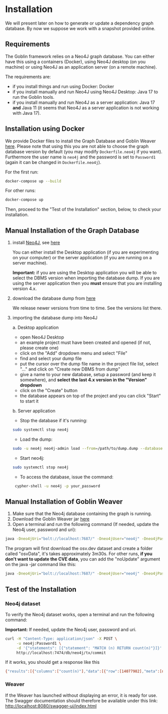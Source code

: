 # Installation

We will present later on how to generate or update a dependency graph database. By now we suppose we work with a snapshot provided online.

## Requirements

The Goblin framework relies on a Neo4J graph database. You can either have this using a containers (Docker), using Neo4J desktop (on you machine) or using Neo4J as an application server (on a remote machine).

The requirements are:

- if you install things and run using Docker: Docker
- if you install manually and run Neo4J using Neo4J Desktop: Java 17 to run the Goblin tools.
- if you install manually and run Neo4J as a server application: Java 17 **and** Java 11 (it seems that Neo4J as a server application is not working with Java 17).

## Installation using Docker

We provide Docker files to install the Graph Database and Goblin Weaver [here](https://github.com/Goblin-Ecosystem/Neo4jWeaverDocker).
Please note that using this you are not able to choose the graph database version by default (you may modify `Dockerfile.neo4j` if you want). Furthermore the user name is `neo4j` and the password is set to `Password1` (again it can be changed in `Dockerfile.neo4j`).

For the first run:

```sh
docker-compose up --build
```

For other runs:

```sh
docker-compose up
```

Then, proceed to the "Test of the Installation" section, below, to check your installation.

## Manual Installation of the Graph Database

1. install [Neo4J](https://neo4j.com/product/neo4j-graph-database/), see [here](https://neo4j.com/docs/operations-manual/4.4/installation/)
   
    You can either install the Desktop application (if you are experimenting on your computer) or the server application (if you are running on a server machine).

    **Important:** if you are using the Desktop application you will be able to select the DBMS version when importing the database dump. If you are using the server application then you **must** ensure that you are installing version 4.x.

2. download the database dump from [here](https://doi.org/10.5281/zenodo.11104819)

   We release newer versions from time to time. See the versions list there.

3. importing the database dump into Neo4J

    a. Desktop application

    - open Neo4J Desktop
    - an example project must have been created and opened (if not, please create one)
    - click on the "Add" dropdown menu and select "File"
    - find and select your dump file
    - put the cursor over the dump file name in the project file list, select "..." and click on "Create new DBMS from dump"
    - give a name to your new database, setup a password (and keep it somewhere), and **select the last 4.x version in the "Version" dropdown**
    - click on the "Create" button
    - the database appears on top of the project and you can click "Start" to start it
    
    b. Server application

    - Stop the database if it's running:
     ```sh
     sudo systemctl stop neo4j
     ```
    - Load the dump:
     ```sh
     sudo -u neo4j neo4j-admin load --from=/path/to/dump.dump --database=neo4j --force
     ```
    - Start neo4j:
     ```sh
     sudo systemctl stop neo4j
     ```
    - To access the database, issue the command:
    ```sh
     cypher-shell -u neo4j -p your_password
     ```

## Manual Installation of Goblin Weaver

1. Make sure that the Neo4j database containing the graph is running.
2. Download the Goblin Weaver jar [here](https://github.com/Goblin-Ecosystem/goblinWeaver/releases)
3. Open a terminal and run the following command (If needed, update the Neo4j user, password and uri):
```sh
java -Dneo4jUri="bolt://localhost:7687/" -Dneo4jUser="neo4j" -Dneo4jPassword="Password1" -jar goblinWeaver-2.1.0.jar
```

The program will first download the osv.dev dataset and create a folder called "osvData", it's takes approximately 3m30s.
For other runs, **if you don't want to update the CVE data**, you can add the "noUpdate" argument on the java -jar command like this:
```sh
java -Dneo4jUri="bolt://localhost:7687/" -Dneo4jUser="neo4j" -Dneo4jPassword="Password1" -jar goblinWeaver-2.1.0.jar noUpdate
```

## Test of the Installation

### Neo4j dataset
To verify the Neo4j dataset works, open a terminal and run the following command:

**Important:** If needed, update the Neo4j user, password and uri.
```sh
curl -H "Content-Type: application/json" -X POST \
     -u neo4j:Password1 \
     -d '{"statements": [{"statement": "MATCH (n) RETURN count(n)"}]}' \
     http://localhost:7474/db/neo4j/tx/commit
```

If it works, you should get a response like this
```sh
{"results":[{"columns":["count(n)"],"data":[{"row":[14077982],"meta":[null]}]}],"errors":[]}%
```

### Weaver
If the Weaver has launched without displaying an error, it is ready for use.
The Swagger documentation should therefore be available under this link:
[http://localhost:8080/swagger-ui/index.html](http://localhost:8080/swagger-ui/index.html)